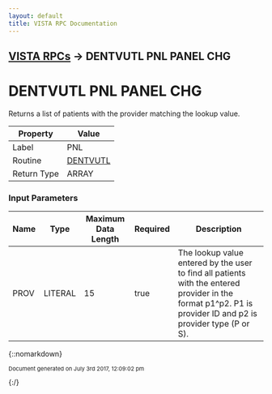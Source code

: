 ```yaml
---
layout: default
title: VISTA RPC Documentation
---
```


## [VISTA RPCs](TableOfContents) &#8594; DENTVUTL PNL PANEL CHG
# DENTVUTL PNL PANEL CHG

Returns a list of patients with the provider matching the lookup value.

Property | Value
--- | ---
Label | PNL
Routine | [DENTVUTL](http://code.osehra.org/dox/Routine_DENTVUTL_source.html)
Return Type | ARRAY


### Input Parameters

Name | Type | Maximum Data Length | Required | Description
--- | --- | --- | --- | ---
PROV | LITERAL | 15 | true | The lookup value entered by the user to find all patients with the entered provider in the format p1^p2.  P1 is provider ID and p2 is provider type (P or S).



{::nomarkdown} <br/><p style="font-size: 11px">Document generated on July 3rd 2017, 12:09:02 pm</p>{:/}